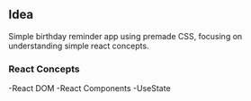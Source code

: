## Idea

Simple birthday reminder app using premade CSS, focusing on understanding simple react concepts.

### React Concepts

-React DOM
-React Components
-UseState
